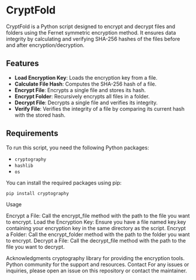 # CryptFold

CryptFold is a Python script designed to encrypt and decrypt files and folders using the Fernet symmetric encryption method. It ensures data integrity by calculating and verifying SHA-256 hashes of the files before and after encryption/decryption.

## Features

- **Load Encryption Key**: Loads the encryption key from a file.
- **Calculate File Hash**: Computes the SHA-256 hash of a file.
- **Encrypt File**: Encrypts a single file and stores its hash.
- **Encrypt Folder**: Recursively encrypts all files in a folder.
- **Decrypt File**: Decrypts a single file and verifies its integrity.
- **Verify File**: Verifies the integrity of a file by comparing its current hash with the stored hash.

## Requirements

To run this script, you need the following Python packages:

- `cryptography`
- `hashlib`
- `os`

You can install the required packages using pip:

```sh
pip install cryptography
```

Usage

Encrypt a File: Call the encrypt_file method with the path to the file you want to encrypt.
Load the Encryption Key: Ensure you have a file named key.key containing your encryption key in the same directory as the script.
Encrypt a Folder: Call the encrypt_folder method with the path to the folder you want to encrypt.
Decrypt a File: Call the decrypt_file method with the path to the file you want to decrypt.


Acknowledgments
cryptography library for providing the encryption tools.
Python community for the support and resources.
Contact
For any issues or inquiries, please open an issue on this repository or contact the maintainer.
